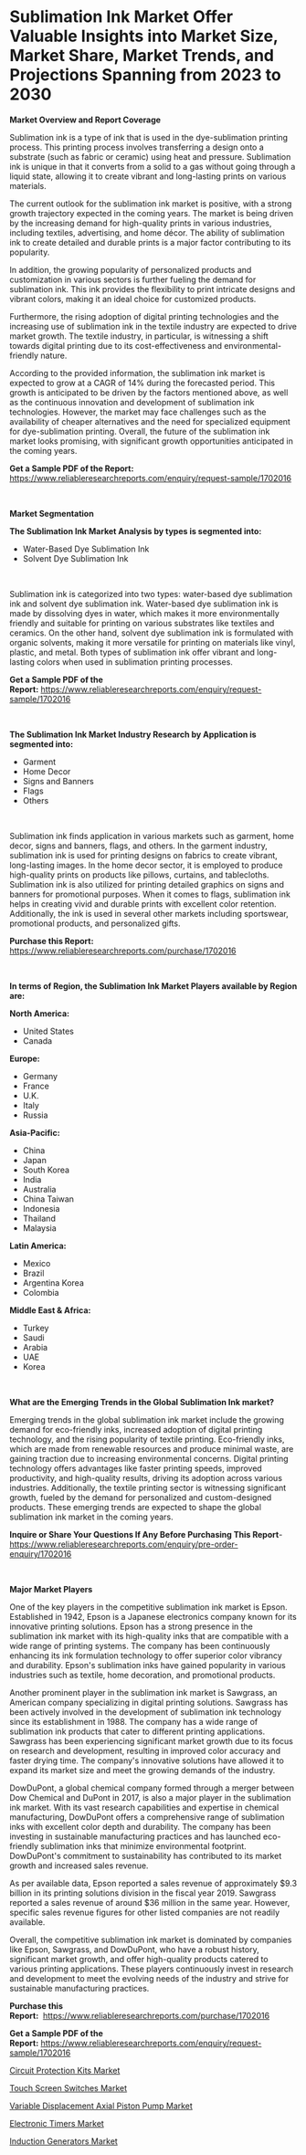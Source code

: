 <p><h1>Sublimation Ink Market Offer Valuable Insights into Market Size, Market Share, Market Trends, and Projections Spanning from 2023 to 2030</h1></p><p><strong>Market Overview and Report Coverage</strong></p>
<p><p>Sublimation ink is a type of ink that is used in the dye-sublimation printing process. This printing process involves transferring a design onto a substrate (such as fabric or ceramic) using heat and pressure. Sublimation ink is unique in that it converts from a solid to a gas without going through a liquid state, allowing it to create vibrant and long-lasting prints on various materials.</p><p>The current outlook for the sublimation ink market is positive, with a strong growth trajectory expected in the coming years. The market is being driven by the increasing demand for high-quality prints in various industries, including textiles, advertising, and home décor. The ability of sublimation ink to create detailed and durable prints is a major factor contributing to its popularity.</p><p>In addition, the growing popularity of personalized products and customization in various sectors is further fueling the demand for sublimation ink. This ink provides the flexibility to print intricate designs and vibrant colors, making it an ideal choice for customized products.</p><p>Furthermore, the rising adoption of digital printing technologies and the increasing use of sublimation ink in the textile industry are expected to drive market growth. The textile industry, in particular, is witnessing a shift towards digital printing due to its cost-effectiveness and environmental-friendly nature.</p><p>According to the provided information, the sublimation ink market is expected to grow at a CAGR of 14% during the forecasted period. This growth is anticipated to be driven by the factors mentioned above, as well as the continuous innovation and development of sublimation ink technologies. However, the market may face challenges such as the availability of cheaper alternatives and the need for specialized equipment for dye-sublimation printing. Overall, the future of the sublimation ink market looks promising, with significant growth opportunities anticipated in the coming years.</p></p>
<p><strong>Get a Sample PDF of the Report:</strong> <a href="https://www.reliableresearchreports.com/enquiry/request-sample/1702016">https://www.reliableresearchreports.com/enquiry/request-sample/1702016</a></p>
<p>&nbsp;</p>
<p><strong>Market Segmentation</strong></p>
<p><strong>The Sublimation Ink Market Analysis by types is segmented into:</strong></p>
<p><ul><li>Water-Based Dye Sublimation Ink</li><li>Solvent Dye Sublimation Ink</li></ul></p>
<p>&nbsp;</p>
<p><p>Sublimation ink is categorized into two types: water-based dye sublimation ink and solvent dye sublimation ink. Water-based dye sublimation ink is made by dissolving dyes in water, which makes it more environmentally friendly and suitable for printing on various substrates like textiles and ceramics. On the other hand, solvent dye sublimation ink is formulated with organic solvents, making it more versatile for printing on materials like vinyl, plastic, and metal. Both types of sublimation ink offer vibrant and long-lasting colors when used in sublimation printing processes.</p></p>
<p><strong>Get a Sample PDF of the Report:</strong>&nbsp;<a href="https://www.reliableresearchreports.com/enquiry/request-sample/1702016">https://www.reliableresearchreports.com/enquiry/request-sample/1702016</a></p>
<p>&nbsp;</p>
<p><strong>The Sublimation Ink Market Industry Research by Application is segmented into:</strong></p>
<p><ul><li>Garment</li><li>Home Decor</li><li>Signs and Banners</li><li>Flags</li><li>Others</li></ul></p>
<p>&nbsp;</p>
<p><p>Sublimation ink finds application in various markets such as garment, home decor, signs and banners, flags, and others. In the garment industry, sublimation ink is used for printing designs on fabrics to create vibrant, long-lasting images. In the home decor sector, it is employed to produce high-quality prints on products like pillows, curtains, and tablecloths. Sublimation ink is also utilized for printing detailed graphics on signs and banners for promotional purposes. When it comes to flags, sublimation ink helps in creating vivid and durable prints with excellent color retention. Additionally, the ink is used in several other markets including sportswear, promotional products, and personalized gifts.</p></p>
<p><strong>Purchase this Report:</strong>&nbsp; <a href="https://www.reliableresearchreports.com/purchase/1702016">https://www.reliableresearchreports.com/purchase/1702016</a></p>
<p>&nbsp;</p>
<p><strong>In terms of Region, the Sublimation Ink Market Players available by Region are:</strong></p>
<p>
    <p> <strong> North America: </strong>
        <ul>
            <li>United States</li>
            <li>Canada</li>
        </ul>
        </p> 
    <p> <strong> Europe: </strong>
        <ul>
            <li>Germany</li>
            <li>France</li>
            <li>U.K.</li>
            <li>Italy</li>
            <li>Russia</li>
        </ul>
        </p> 
    <p> <strong> Asia-Pacific: </strong>
        <ul>
            <li>China</li>
            <li>Japan</li>
            <li>South Korea</li>
            <li>India</li>
            <li>Australia</li>
            <li>China Taiwan</li>
            <li>Indonesia</li>
            <li>Thailand</li>
            <li>Malaysia</li>
        </ul>
        </p> 
    <p> <strong> Latin America: </strong>
        <ul>
            <li>Mexico</li>
            <li>Brazil</li>
            <li>Argentina Korea</li>
            <li>Colombia</li>
        </ul>
        </p> 
    <p> <strong> Middle East & Africa: </strong>
        <ul>
            <li>Turkey</li>
            <li>Saudi</li>
            <li>Arabia</li>
            <li>UAE</li>
            <li>Korea</li>
        </ul>
    </p>
    </p>
<p>&nbsp;</p>
<p><strong>What are the Emerging Trends in the Global Sublimation Ink market?</strong></p>
<p><p>Emerging trends in the global sublimation ink market include the growing demand for eco-friendly inks, increased adoption of digital printing technology, and the rising popularity of textile printing. Eco-friendly inks, which are made from renewable resources and produce minimal waste, are gaining traction due to increasing environmental concerns. Digital printing technology offers advantages like faster printing speeds, improved productivity, and high-quality results, driving its adoption across various industries. Additionally, the textile printing sector is witnessing significant growth, fueled by the demand for personalized and custom-designed products. These emerging trends are expected to shape the global sublimation ink market in the coming years.</p></p>
<p><strong>Inquire or Share Your Questions If Any Before Purchasing This Report</strong>- <a href="https://www.reliableresearchreports.com/enquiry/pre-order-enquiry/1702016">https://www.reliableresearchreports.com/enquiry/pre-order-enquiry/1702016</a></p>
<p>&nbsp;</p>
<p><strong>Major Market Players</strong></p>
<p><p>One of the key players in the competitive sublimation ink market is Epson. Established in 1942, Epson is a Japanese electronics company known for its innovative printing solutions. Epson has a strong presence in the sublimation ink market with its high-quality inks that are compatible with a wide range of printing systems. The company has been continuously enhancing its ink formulation technology to offer superior color vibrancy and durability. Epson's sublimation inks have gained popularity in various industries such as textile, home decoration, and promotional products. </p><p>Another prominent player in the sublimation ink market is Sawgrass, an American company specializing in digital printing solutions. Sawgrass has been actively involved in the development of sublimation ink technology since its establishment in 1988. The company has a wide range of sublimation ink products that cater to different printing applications. Sawgrass has been experiencing significant market growth due to its focus on research and development, resulting in improved color accuracy and faster drying time. The company's innovative solutions have allowed it to expand its market size and meet the growing demands of the industry.</p><p>DowDuPont, a global chemical company formed through a merger between Dow Chemical and DuPont in 2017, is also a major player in the sublimation ink market. With its vast research capabilities and expertise in chemical manufacturing, DowDuPont offers a comprehensive range of sublimation inks with excellent color depth and durability. The company has been investing in sustainable manufacturing practices and has launched eco-friendly sublimation inks that minimize environmental footprint. DowDuPont's commitment to sustainability has contributed to its market growth and increased sales revenue.</p><p>As per available data, Epson reported a sales revenue of approximately $9.3 billion in its printing solutions division in the fiscal year 2019. Sawgrass reported a sales revenue of around $36 million in the same year. However, specific sales revenue figures for other listed companies are not readily available.</p><p>Overall, the competitive sublimation ink market is dominated by companies like Epson, Sawgrass, and DowDuPont, who have a robust history, significant market growth, and offer high-quality products catered to various printing applications. These players continuously invest in research and development to meet the evolving needs of the industry and strive for sustainable manufacturing practices.</p></p>
<p><strong>Purchase this Report:</strong>&nbsp;&nbsp;<a href="https://www.reliableresearchreports.com/purchase/1702016">https://www.reliableresearchreports.com/purchase/1702016</a></p>
<p></p>
<p><strong>Get a Sample PDF of the Report:</strong>&nbsp;<a href="https://www.reliableresearchreports.com/enquiry/request-sample/1702016">https://www.reliableresearchreports.com/enquiry/request-sample/1702016</a></p>
<p><p><a href="https://medium.com/@carolclarkson766/circuit-protection-kits-market-research-report-its-history-and-forecast-2023-to-2030-c3b792825792">Circuit Protection Kits Market</a></p><p><a href="https://medium.com/@gabriellemcgrath66/touch-screen-switches-market-trends-forecast-and-competitive-analysis-to-2030-80cb08b426d6">Touch Screen Switches Market</a></p><p><a href="https://medium.com/@efrainhaley/variable-displacement-axial-piston-pump-market-analysis-its-cagr-market-segmentation-and-global-12bd3df8eca8">Variable Displacement Axial Piston Pump Market</a></p><p><a href="https://medium.com/@deirdreclark76/electronic-timers-market-size-reveals-the-best-marketing-channels-in-global-industry-a1fed47339d2">Electronic Timers Market</a></p><p><a href="https://medium.com/@magaliortiz1955/induction-generators-market-outlook-industry-overview-and-forecast-2023-to-2030-52bd9524cb55">Induction Generators Market</a></p></p>